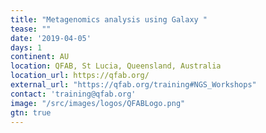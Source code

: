 ```yaml
---
title: "Metagenomics analysis using Galaxy " 
tease: ""
date: '2019-04-05'
days: 1
continent: AU
location: QFAB, St Lucia, Queensland, Australia
location_url: https://qfab.org/
external_url: "https://qfab.org/training#NGS_Workshops"
contact: 'training@qfab.org'
image: "/src/images/logos/QFABLogo.png"
gtn: true
---
```


